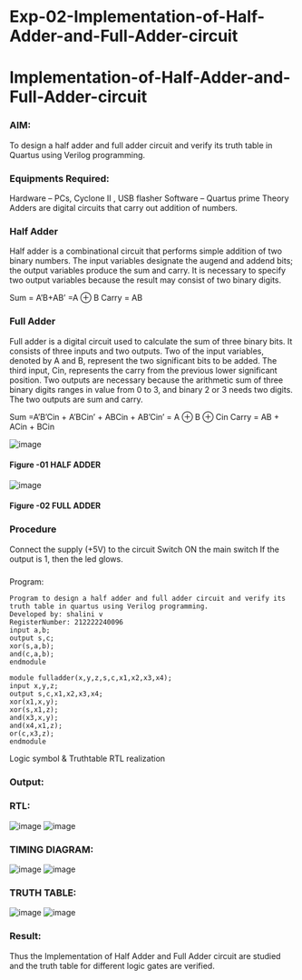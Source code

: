 # Exp-02-Implementation-of-Half-Adder-and-Full-Adder-circuit

# Implementation-of-Half-Adder-and-Full-Adder-circuit
### AIM:
To design a half adder and full adder circuit and verify its truth table in Quartus using Verilog programming.

### Equipments Required:
Hardware – PCs, Cyclone II , USB flasher
Software – Quartus prime
Theory
Adders are digital circuits that carry out addition of numbers.

### Half Adder
Half adder is a combinational circuit that performs simple addition of two binary numbers. The input variables designate the augend and addend bits; the output variables produce the sum and carry. It is necessary to specify two output variables because the result may consist of two binary digits.

Sum = A’B+AB’ =A ⊕ B Carry = AB

### Full Adder
Full adder is a digital circuit used to calculate the sum of three binary bits. It consists of three inputs and two outputs. Two of the input variables, denoted by A and B, represent the two significant bits to be added. The third input, Cin, represents the carry from the previous lower significant position. Two outputs are necessary because the arithmetic sum of three binary digits ranges in value from 0 to 3, and binary 2 or 3 needs two digits. The two outputs are sum and carry.

Sum =A’B’Cin + A’BCin’ + ABCin + AB’Cin’ = A ⊕ B ⊕ Cin Carry = AB + ACin + BCin

 ![image](https://user-images.githubusercontent.com/36288975/163552156-a13e5a56-c638-4110-97d9-8896907c8d25.png)

#### Figure -01 HALF ADDER 


![image](https://user-images.githubusercontent.com/36288975/163552057-b3547877-6d07-45b4-b7e0-bcfebfad9e1d.png)

#### Figure -02 FULL ADDER 

### Procedure

Connect the supply (+5V) to the circuit
Switch ON the main switch
If the output is 1, then the led glows.
### 
Program:
```
Program to design a half adder and full adder circuit and verify its truth table in quartus using Verilog programming.
Developed by: shalini v
RegisterNumber: 212222240096
input a,b;
output s,c;
xor(s,a,b);
and(c,a,b);
endmodule

module fulladder(x,y,z,s,c,x1,x2,x3,x4);
input x,y,z;
output s,c,x1,x2,x3,x4;
xor(x1,x,y);
xor(s,x1,z);
and(x3,x,y);
and(x4,x1,z);
or(c,x3,z);
endmodule 

```
Logic symbol & Truthtable
RTL realization

### Output:
### RTL:
![image](https://user-images.githubusercontent.com/118720291/233413530-2eb97e59-6c36-4948-a67b-e1d131b3f175.png)
![image](https://user-images.githubusercontent.com/118720291/233413874-9b9bc11a-bc66-4c2f-8dac-09e0e4d4c781.png)

### TIMING DIAGRAM:
![image](https://user-images.githubusercontent.com/118720291/233414181-bf7034eb-c998-4272-9dbb-798d824c9c5c.png)
![image](https://user-images.githubusercontent.com/118720291/233414581-76f5f5e1-2654-43f6-be17-1a5e123b6f37.png)


### TRUTH TABLE:
![image](https://user-images.githubusercontent.com/118720291/233414953-b54ff2f6-6c77-4dfb-b854-7b2916c250f3.png)
![image](https://user-images.githubusercontent.com/118720291/233415352-b621ca3f-d3bb-4faa-948a-cfa7951398b4.png)



### Result:
Thus the Implementation of Half Adder and Full Adder circuit are studied and the truth table for different logic gates are verified.
